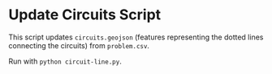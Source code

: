# Update Circuits Script

This script updates `circuits.geojson` (features representing the dotted lines connecting the circuits) from `problem.csv`.

Run with `python circuit-line.py`.